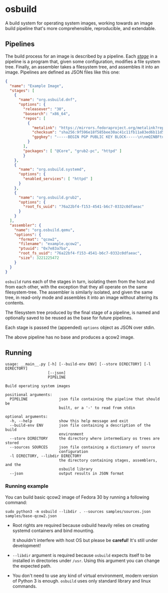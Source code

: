 # osbuild

A build system for operating system images, working towards an image build
pipeline that's more comprehensible, reproducible, and extendable.

## Pipelines

The build process for an image is described by a pipeline. Each
[*stage*](/stages) in a pipeline is a program that, given some configuration,
modifies a file system tree. Finally, an assembler takes a filesystem tree, and
assembles it into an image. Pipelines are defined as JSON files like this one:

```json
{
  "name": "Example Image",
  "stages": [
    {
      "name": "org.osbuild.dnf",
      "options": {
        "releasever": "30",
        "basearch": "x86_64",
        "repos": [
          {
            "metalink": "https://mirrors.fedoraproject.org/metalink?repo=fedora-$releasever&arch=$basearch",
            "checksum": "sha256:9f596e18f585bee30ac41c11fb11a83ed6b11d5b341c1cb56ca4015d7717cb97",
            "gpgkey": "-----BEGIN PGP PUBLIC KEY BLOCK-----\n\nmQINBFturGcBEACv0xBo91V2n0uEC2vh69ywCiSyvUgN/AQH8EZpCVtM7NyjKgKm\nbbY4G3R0M3ir1xXmvUDvK0493/qOiFrjkplvzXFTGpPTi0ypqGgxc5d0ohRA1M75\nL+0AIlXoOgHQ358/c4uO8X0JAA1NYxCkAW1KSJgFJ3RjukrfqSHWthS1d4o8fhHy\nKJKEnirE5hHqB50dafXrBfgZdaOs3C6ppRIePFe2o4vUEapMTCHFw0woQR8Ah4/R\nn7Z9G9Ln+0Cinmy0nbIDiZJ+pgLAXCOWBfDUzcOjDGKvcpoZharA07c0q1/5ojzO\n4F0Fh4g/BUmtrASwHfcIbjHyCSr1j/3Iz883iy07gJY5Yhiuaqmp0o0f9fgHkG53\n2xCU1owmACqaIBNQMukvXRDtB2GJMuKa/asTZDP6R5re+iXs7+s9ohcRRAKGyAyc\nYKIQKcaA+6M8T7/G+TPHZX6HJWqJJiYB+EC2ERblpvq9TPlLguEWcmvjbVc31nyq\nSDoO3ncFWKFmVsbQPTbP+pKUmlLfJwtb5XqxNR5GEXSwVv4I7IqBmJz1MmRafnBZ\ng0FJUtH668GnldO20XbnSVBr820F5SISMXVwCXDXEvGwwiB8Lt8PvqzXnGIFDAu3\nDlQI5sxSqpPVWSyw08ppKT2Tpmy8adiBotLfaCFl2VTHwOae48X2dMPBvQARAQAB\ntDFGZWRvcmEgKDMwKSA8ZmVkb3JhLTMwLXByaW1hcnlAZmVkb3JhcHJvamVjdC5v\ncmc+iQI4BBMBAgAiBQJbbqxnAhsPBgsJCAcDAgYVCAIJCgsEFgIDAQIeAQIXgAAK\nCRDvPBEfz8ZZudTnD/9170LL3nyTVUCFmBjT9wZ4gYnpwtKVPa/pKnxbbS+Bmmac\ng9TrT9pZbqOHrNJLiZ3Zx1Hp+8uxr3Lo6kbYwImLhkOEDrf4aP17HfQ6VYFbQZI8\nf79OFxWJ7si9+3gfzeh9UYFEqOQfzIjLWFyfnas0OnV/P+RMQ1Zr+vPRqO7AR2va\nN9wg+Xl7157dhXPCGYnGMNSoxCbpRs0JNlzvJMuAea5nTTznRaJZtK/xKsqLn51D\nK07k9MHVFXakOH8QtMCUglbwfTfIpO5YRq5imxlWbqsYWVQy1WGJFyW6hWC0+RcJ\nOx5zGtOfi4/dN+xJ+ibnbyvy/il7Qm+vyFhCYqIPyS5m2UVJUuao3eApE38k78/o\n8aQOTnFQZ+U1Sw+6woFTxjqRQBXlQm2+7Bt3bqGATg4sXXWPbmwdL87Ic+mxn/ml\nSMfQux/5k6iAu1kQhwkO2YJn9eII6HIPkW+2m5N1JsUyJQe4cbtZE5Yh3TRA0dm7\n+zoBRfCXkOW4krchbgww/ptVmzMMP7GINJdROrJnsGl5FVeid9qHzV7aZycWSma7\nCxBYB1J8HCbty5NjtD6XMYRrMLxXugvX6Q4NPPH+2NKjzX4SIDejS6JjgrP3KA3O\npMuo7ZHMfveBngv8yP+ZD/1sS6l+dfExvdaJdOdgFCnp4p3gPbw5+Lv70HrMjA==\n=BfZ/\n-----END PGP PUBLIC KEY BLOCK-----\n"
          }
        ],
        "packages": [ "@Core", "grub2-pc", "httpd" ]
        }
    },
    {
      "name": "org.osbuild.systemd",
      "options": {
        "enabled_services": [ "httpd" ]
      }
    },
    {
      "name": "org.osbuild.grub2",
      "options": {
        "root_fs_uuid": "76a22bf4-f153-4541-b6c7-0332c0dfaeac"
      }
    }
  ],
  "assembler": {
    "name": "org.osbuild.qemu",
    "options": {
      "format": "qcow2",
      "filename": "example.qcow2",
      "ptuuid": "0x7e83a7ba",
      "root_fs_uuid": "76a22bf4-f153-4541-b6c7-0332c0dfaeac",
      "size": 3221225472
    }
  }
}
```

`osbuild` runs each of the stages in turn, isolating them from the host and
from each other, with the exception that they all operate on the same
filesystem-tree. The assembler is similarly isolated, and given the same
tree, in read-only mode and assembles it into an image without altering
its contents.

The filesystem tree produced by the final stage of a pipeline, is named
and optionally saved to be reused as the base for future pipelines.

Each stage is passed the (appended) `options` object as JSON over stdin.

The above pipeline has no base and produces a qcow2 image.

## Running

```
usage: __main__.py [-h] [--build-env ENV] [--store DIRECTORY] [-l DIRECTORY]
                   [--json]
                   PIPELINE

Build operating system images

positional arguments:
  PIPELINE              json file containing the pipeline that should be
                        built, or a '-' to read from stdin

optional arguments:
  -h, --help            show this help message and exit
  --build-env ENV       json file containing a description of the build
                        environment
  --store DIRECTORY     the directory where intermediary os trees are stored
  --sources SOURCES     json file containing a dictionary of source
                        configuration
  -l DIRECTORY, --libdir DIRECTORY
                        the directory containing stages, assemblers, and the
                        osbuild library
  --json                output results in JSON format
```

### Running example

You can build basic qcow2 image of Fedora 30 by running a following command:

```
sudo python3 -m osbuild --libdir . --sources samples/sources.json samples/base-qcow2.json
```

- Root rights are required because osbuild heavily relies on creating
  systemd containers and bind mounting.

  It shouldn't interfere with host OS but please be **careful**! It's still under
  development!

- `--libdir` argument is required because `osbuild` expects itself to be
  installed in directories under `/usr`. Using this argument you can change
  the expected path.

- You don't need to use any kind of virtual environment, modern version of
  Python 3 is enough. `osbuild` uses only standard library and linux commands.
